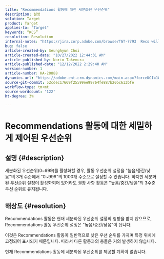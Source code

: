 ```yaml
---
title: "Recommendations 활동에 대한 세분화된 우선순위"
description: 설명
solution: Target
product: Target
applies-to: "Target"
keywords: “KCS”
resolution: Resolution
internal-notes: "https://jira.corp.adobe.com/browse/TGT-7793  Recs will not have fine grained priorities. We will only have slider for it."
bug: false
article-created-by: Seunghyun Choi
article-created-date: "10/27/2022 12:44:31 AM"
article-published-by: Norio Takemura
article-published-date: "12/12/2022 2:29:40 AM"
version-number: 1
article-number: KA-20888
dynamics-url: "https://adobe-ent.crm.dynamics.com/main.aspx?forceUCI=1&pagetype=entityrecord&etn=knowledgearticle&id=8994c97d-9055-ed11-bba2-6045bd006b4b"
source-git-commit: 52cdec17669f25599ee99764fe887b20bc613bfe
workflow-type: tm+mt
source-wordcount: '122'
ht-degree: 3%

---
```


# Recommendations 활동에 대한 세밀하게 제어된 우선순위

## 설명 {#description}

세분화된 우선순위(0~999)를 활성화할 경우, 활동 우선순위 설정을 &quot;높음/중간/낮음&quot;의 3개 수준에서 &quot;0~999&quot;의 1000개 수준으로 설정할 수 있습니다. 하지만 세분화된 우선순위 설정이 활성화되어 있더라도 권장 사항 활동은 &quot;높음/중간/낮음&quot;의 3수준 우선 순위로 유지됩니다.

## 해상도 {#resolution}


Recommendations 활동은 현재 세분화된 우선순위 설정의 영향을 받지 않으므로, Recommendations 활동 우선순위 설정은 &quot;높음/중간/낮음&quot;이 됩니다.

이것은 Recommendations 활동이 일반적으로 낮은 우선 순위를 가지며 특정 위치에 고정되어 표시되기 때문입니다. 따라서 다른 활동과의 충돌은 거의 발생하지 않습니다.

현재 Recommendations 활동에 세분화된 우선순위를 제공할 계획이 없습니다.
